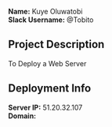 **Name:** Kuye Oluwatobi  
**Slack Username:** @Tobito  
## Project Description
To Deploy a Web Server  
## Deployment Info  
**Server IP:**  51.20.32.107  
**Domain:**
